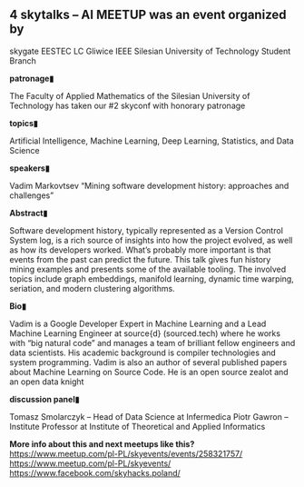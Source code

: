 ## 4 skytalks – AI MEETUP was an event organized by

skygate
EESTEC LC Gliwice
IEEE Silesian University of Technology Student Branch

**patronage▮**

The Faculty of Applied Mathematics of the Silesian University of Technology has taken our #2 skyconf with honorary patronage

**topics▮**

Artificial Intelligence, Machine Learning, Deep Learning, Statistics, and Data Science

**speakers▮**

Vadim Markovtsev
“Mining software development history: approaches and challenges”

**Abstract▮**

Software development history, typically represented as a Version Control System log, is a rich source of insights into how the project evolved, as well as how its developers worked. What’s probably more important is that events from the past can predict the future. This talk gives fun history mining examples and presents some of the available tooling. The involved topics include graph embeddings, manifold learning, dynamic time warping, seriation, and modern clustering algorithms.

**Bio▮**

Vadim is a Google Developer Expert in Machine Learning and a Lead Machine Learning Engineer at source{d} (sourced.tech) where he works with “big natural code” and manages a team of brilliant fellow engineers and data scientists. His academic background is compiler technologies and system programming. Vadim is also an author of several published papers about Machine Learning on Source Code. He is an open source zealot and an open data knight

**discussion panel▮**

Tomasz Smolarczyk – Head of Data Science at Infermedica
Piotr Gawron – Institute Professor at Institute of Theoretical and Applied Informatics

**More info about this and next meetups like this?**
https://www.meetup.com/pl-PL/skyevents/events/258321757/
https://www.meetup.com/pl-PL/skyevents/
https://www.facebook.com/skyhacks.poland/
